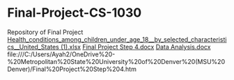 # Final-Project-CS-1030
Repository of Final Project 
[Health_conditions_among_children_under_age_18__by_selected_characteristics__United_States (1).xlsx](https://github.com/fatimaayeh/Final-Project-CS-1030/files/11411264/Health_conditions_among_children_under_age_18__by_selected_characteristics__United_States.1.xlsx)
[Final Project Step 4.docx](https://github.com/fatimaayeh/Final-Project-CS-1030/files/11411265/Final.Project.Step.4.docx)
[Data Analysis.docx](https://github.com/fatimaayeh/Final-Project-CS-1030/files/11411523/Data.Analysis.docx)
file:///C:/Users/Ayah2/OneDrive%20-%20Metropolitan%20State%20University%20of%20Denver%20(MSU%20Denver)/Final%20Project%20Step%204.htm
